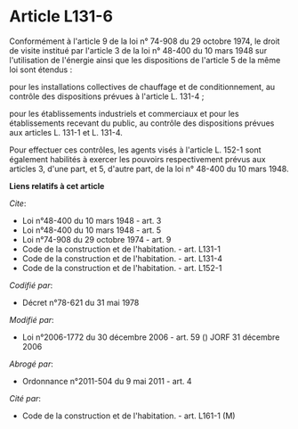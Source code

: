 # Article L131-6

Conformément à l'article 9 de la loi n° 74-908 du 29 octobre 1974, le droit de visite institué par l'article 3 de la loi n°
48-400 du 10 mars 1948 sur l'utilisation de l'énergie ainsi que les dispositions de l'article 5 de la même loi sont étendus :

pour les installations collectives de chauffage et de conditionnement, au contrôle des dispositions prévues à l'article L.
131-4 ;

pour les établissements industriels et commerciaux et pour les établissements recevant du public, au contrôle des
dispositions prévues aux articles L. 131-1 et L. 131-4.

Pour effectuer ces contrôles, les agents visés à l'article L. 152-1 sont également habilités à exercer les pouvoirs
respectivement prévus aux articles 3, d'une part, et 5, d'autre part, de la loi n° 48-400 du 10 mars 1948.

**Liens relatifs à cet article**

_Cite_:

  - Loi n°48-400 du 10 mars 1948 - art. 3
  - Loi n°48-400 du 10 mars 1948 - art. 5
  - Loi n°74-908 du 29 octobre 1974 - art. 9
  - Code de la construction et de l'habitation. - art. L131-1
  - Code de la construction et de l'habitation. - art. L131-4
  - Code de la construction et de l'habitation. - art. L152-1

_Codifié par_:

  - Décret n°78-621 du 31 mai 1978

_Modifié par_:

  - Loi n°2006-1772 du 30 décembre 2006 - art. 59 () JORF 31 décembre 2006

_Abrogé par_:

  - Ordonnance n°2011-504 du 9 mai 2011 - art. 4

_Cité par_:

  - Code de la construction et de l'habitation. - art. L161-1 (M)
